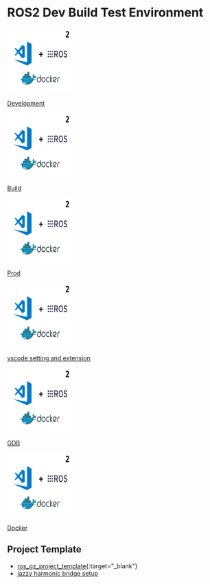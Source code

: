 # ROS2 Dev Build Test Environment

<div class="grid-container">
    <div class="grid-item">
        <a href="dev">
        <img src="images/ros_dev.png" width="150" height="150">
        <p>Development</p>
        </a>
    </div>
    <div class="grid-item">
    <a href="build">
        <img src="images/ros_dev.png" width="150" height="150">
        <p>Build</p>
        </a>
    </div>
    <div class="grid-item">
        <a href="prod">
        <img src="images/ros_dev.png" width="150" height="150">
        <p>Prod</p>
        </a>
    </div>
    <div class="grid-item">
        <a href="vscode_settings_and_extension">
        <img src="images/ros_dev.png" width="150" height="150">
        <p>vscode setting and extension</p>
        </a>
    </div>
     <div class="grid-item">
        <a href="gdb_debug">
        <img src="images/ros_dev.png" width="150" height="150">
        <p>GDB</p>
        </a>
    </div>
     <div class="grid-item">
        <a href="ros_docker">
        <img src="images/ros_dev.png" width="150" height="150">
        <p>Docker</p>
        </a>
    </div>
</div>

## Project Template
- [ros_gz_project_template](https://github.com/gazebosim/ros_gz_project_template/tree/main){:target="_blank"}
- [jazzy harmonic bridge setup](tutorials/jazzy_harmonic_setup/index.md)
